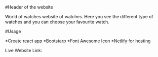 #Header of the website

World of watches website of watches. Here you see the different type of watches and you can choose your favourite watch.

#Usage

*Create react app
*Bootstarp
*Font Awesome Icon
*Netlify for hosting


Live Website Link:
